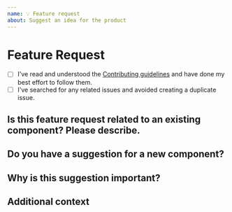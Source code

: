 ```yaml
---
name: 💡 Feature request
about: Suggest an idea for the product
---
```


# Feature Request

- [ ] I've read and understood the [Contributing guidelines](https://admin-ui-docs.vercel.app/engineering/contributing/) and have done my best effort to follow them.
- [ ] I've searched for any related issues and avoided creating a duplicate issue.

## Is this feature request related to an existing component? Please describe.

<!--
        Describe the feature. E.g. I would like to have the option to do XYZ on component ABC.
-->

## Do you have a suggestion for a new component?

<!--
         Please describe the component suggested, along with details of behavior and use cases.
-->

## Why is this suggestion important?

<!--
         Please describe the goal or value proposition of this suggestion.
-->

## Additional context

<!--
         Add any other details, links or  screenshots about the feature request here.
-->
